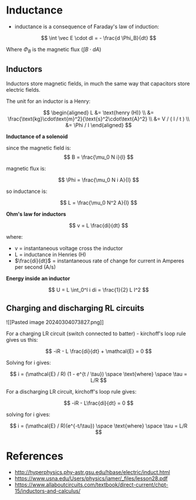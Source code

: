 # Inductance
- inductance is a consequence of Faraday's law of induction:

$$
\int \vec E \cdot dl = - \frac{d \Phi_B}{dt}
$$

Where $\Phi_B$ is the magnetic flux ($\int B \cdot dA$)


## Inductors

Inductors store magnetic fields, in much the same way that capacitors store electric fields.

The unit for an inductor is a Henry:

$$
\begin{aligned}
L &= \text{henry (H)} \\
&= \frac{\text{kg}\cdot\text{m}^2}{\text{s}^2\cdot\text{A}^2} \\
&= V / ( I / t ) \\
&= \Phi / I
\end{aligned}
$$

**Inductance of a solenoid**

since the magnetic field is:
$$
B = \frac{\mu_0 N i}{l}
$$

magnetic flux is:

$$
\Phi = \frac{\mu_0 N i A}{l}
$$

so inductance is:

$$
L = \frac{\mu_0 N^2 A}{l}
$$

**Ohm's law for inductors**

$$
v = L \frac{di}{dt}
$$

where:
- v = instantaneous voltage cross the inductor
- L = inductance in Henries (H)
- $\frac{di}{dt}$ = instantaneous rate of change for current in Amperes per second (A/s)

**Energy inside an inductor**

$$
U = L \int_0^I i di = \frac{1}{2} L I^2
$$


## Charging and discharging RL circuits
![[Pasted image 20240304073827.png]]

For a charging LR circuit (switch connected to batter) - kirchoff's loop rule gives us this:

$$
-iR - L \frac{di}{dt} + \mathcal{E} = 0
$$

Solving for i gives:

$$
i = (\mathcal{E} / R) (1 - e^{t / \tau}) \space \text{where} \space \tau = L/R
$$


For a discharging LR circuit, kirchoff's loop rule gives:

$$
-iR - L\frac{di}{dt} = 0
$$

solving for i gives:

$$
i = (\mathcal{E} / R)(e^{-t/\tau}) \space \text{where} \space \tau = L/R
$$

# References
- http://hyperphysics.phy-astr.gsu.edu/hbase/electric/induct.html
- https://www.usna.edu/Users/physics/jamer/_files/lesson28.pdf
- https://www.allaboutcircuits.com/textbook/direct-current/chpt-15/inductors-and-calculus/
